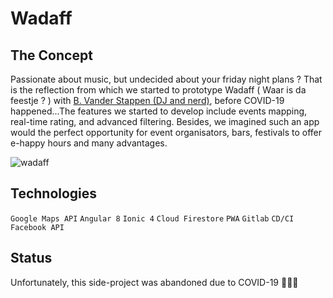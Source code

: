 # Wadaff

## The Concept
Passionate about music, but undecided about your friday night plans ? That is the reflection from which we started to prototype Wadaff ( Waar is da feestje ? ) with [B. Vander Stappen (DJ and nerd)](https://www.linkedin.com/in/vdsbenoit/), before COVID-19 happened...The features we started to develop include events mapping, real-time rating, and advanced filtering. Besides, we imagined such an app would the perfect opportunity for event organisators, bars, festivals to offer e-happy hours and many advantages.

![wadaff](https://user-images.githubusercontent.com/25060391/197600005-b2dc7c54-e997-49b9-98b4-af7d51bb9aed.png)

## Technologies
`Google Maps API`
`Angular 8` 
`Ionic 4` 
`Cloud Firestore` 
`PWA` 
`Gitlab`
`CD/CI` 
`Facebook API`

## Status
Unfortunately, this side-project was abandoned due to COVID-19 🤦🏻‍♂️

